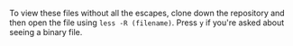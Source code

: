 To view these files without all the escapes, clone down the repository and then
open the file using `less -R (filename)`. Press `y` if you're asked about seeing
a binary file.
